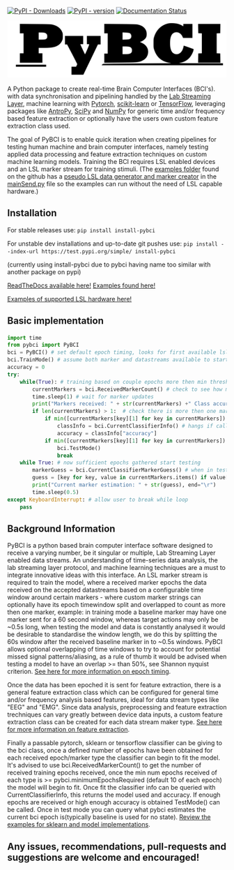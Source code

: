 [![PyPI - Downloads](https://img.shields.io/pypi/dm/install-pybci)](https://pypi.org/project/install-pybci) [![PyPI - version](https://img.shields.io/pypi/v/install-pybci)](https://pypi.org/project/install-pybci)  [![Documentation Status](https://readthedocs.org/projects/pybci/badge/?version=latest)](https://pybci.readthedocs.io/en/latest/?badge=latest)

[![pybci](https://raw.githubusercontent.com/LMBooth/pybci/main/docs/Images/pyBCITitle.svg)](https://github.com/LMBooth/pybci)

A Python package to create real-time Brain Computer Interfaces (BCI's). with data synchronisation and pipelining handled by the [Lab Streaming Layer](https://github.com/sccn/labstreaminglayer), machine learning with [Pytorch](https://pytorch.org/), [scikit-learn](https://scikit-learn.org/stable/#) or [TensorFlow](https://www.tensorflow.org/install), leveraging packages like [AntroPy](https://github.com/raphaelvallat/antropy), [SciPy](https://scipy.org/) and [NumPy](https://numpy.org/) for generic time and/or frequency based feature extraction or optionally have the users own custom feature extraction class used.

The goal of PyBCI is to enable quick iteration when creating pipelines for testing human machine and brain computer interfaces, namely testing applied data processing and feature extraction techniques on custom machine learning models. Training the BCI requires LSL enabled devices and an LSL marker stream for training stimuli. (The [examples folder](https://github.com/LMBooth/pybci/tree/main/pybci/Examples) found on the github has a [pseudo LSL data generator and marker creator](https://github.com/LMBooth/pybci/tree/main/pybci/Examples/PsuedoLSLStreamGenerator) in the [mainSend.py](https://github.com/LMBooth/pybci/tree/main/pybci/Examples/PsuedoLSLStreamGenerator/mainSend.py) file so the examples can run without the need of LSL capable hardware.)

## Installation
For stable releases use: ```pip install install-pybci```

For unstable dev installations and up-to-date git pushes use: ```pip install --index-url https://test.pypi.org/simple/ install-pybci```

(currently using install-pybci due to pybci having name too similar with another package on pypi)

[ReadTheDocs available here!](https://pybci.readthedocs.io/en/latest/)      [Examples found here!](https://github.com/LMBooth/pybci/tree/main/pybci/Examples)

[Examples of supported LSL hardware here!](https://labstreaminglayer.readthedocs.io/info/supported_devices.html)

## Basic implementation
```python
import time
from pybci import PyBCI
bci = PyBCI() # set default epoch timing, looks for first available lsl marker stream and all data streams
bci.TrainMode() # assume both marker and datastreams available to start training on received epochs
accuracy = 0
try:
    while(True): # training based on couple epochs more then min threshold for classifying
        currentMarkers = bci.ReceivedMarkerCount() # check to see how many received epochs, if markers sent are too close together will be ignored till done processing
        time.sleep(1) # wait for marker updates
        print("Markers received: " + str(currentMarkers) +" Class accuracy: " + str(accuracy), end="\r")
        if len(currentMarkers) > 1:  # check there is more then one marker type received
            if min([currentMarkers[key][1] for key in currentMarkers]) > bci.minimumEpochsRequired:
                classInfo = bci.CurrentClassifierInfo() # hangs if called too early
                accuracy = classInfo["accuracy"]
            if min([currentMarkers[key][1] for key in currentMarkers]) > bci.minimumEpochsRequired+1:  
                bci.TestMode()
                break
    while True: # now sufficient epochs gathered start testing
        markerGuess = bci.CurrentClassifierMarkerGuess() # when in test mode only y_pred returned
        guess = [key for key, value in currentMarkers.items() if value[0] == markerGuess]
        print("Current marker estimation: " + str(guess), end="\r")
        time.sleep(0.5)
except KeyboardInterrupt: # allow user to break while loop
    pass
```

## Background Information
PyBCI is a python based brain computer interface software designed to receive a varying number, be it singular or multiple, Lab Streaming Layer enabled data streams. An understanding of time-series data analysis, the lab streaming layer protocol, and machine learning techniques are a must to integrate innovative ideas with this interface. An LSL marker stream is required to train the model, where a received marker epochs the data received on the accepted datastreams based on a configurable time window around certain markers - where custom marker strings can optionally have its epoch timewindow split and overlapped to count as more then one marker, example: in training mode a baseline marker may have one marker sent for a 60 second window, whereas target actions may only be ~0.5s long,  when testing the model and data is constantly analysed it would be desirable to standardise the window length, we do this by splitting the 60s window after the received baseline marker in to ~0.5s windows. PyBCI allows optional overlapping of time windows to try to account for potential missed signal patterns/aliasing, as a rule of thumb it would be advised when testing a model to have an overlap >= than 50%, see Shannon nyquist criterion. [See here for more information on epoch timing](https://pybci.readthedocs.io/en/latest/BackgroundInformation/Epoch_Timing.html).

Once the data has been epoched it is sent for feature extraction, there is a general feature extraction class which can be configured for general time and/or frequency analysis based features, ideal for data stream types like "EEG" and "EMG". Since data analysis, preprocessing and feature extraction trechniques can vary greatly between device data inputs, a custom feature extraction class can be created for each data stream maker type. [See here for more information on feature extraction](https://pybci.readthedocs.io/en/latest/BackgroundInformation/Feature_Selection.html).

Finally a passable pytorch, sklearn or tensorflow classifier can be giving to the bci class, once a defined number of epochs have been obtained for each received epoch/marker type the classifier can begin to fit the model. It's advised to use bci.ReceivedMarkerCount() to get the number of received training epochs received, once the min num epochs received of each type is >= pybci.minimumEpochsRequired (default 10 of each epoch) the model will begin to fit. Once fit the classifier info can be queried with CurrentClassifierInfo, this returns the model used and accuracy. If enough epochs are received or high enough accuracy is obtained TestMode() can be called. Once in test mode you can query what pybci estimates the current bci epoch is(typically baseline is used for no state). [Review the examples for sklearn and model implementations](https://pybci.readthedocs.io/en/latest/BackgroundInformation/Examples.html).

## Any issues, recommendations, pull-requests and suggestions are welcome and encouraged!
